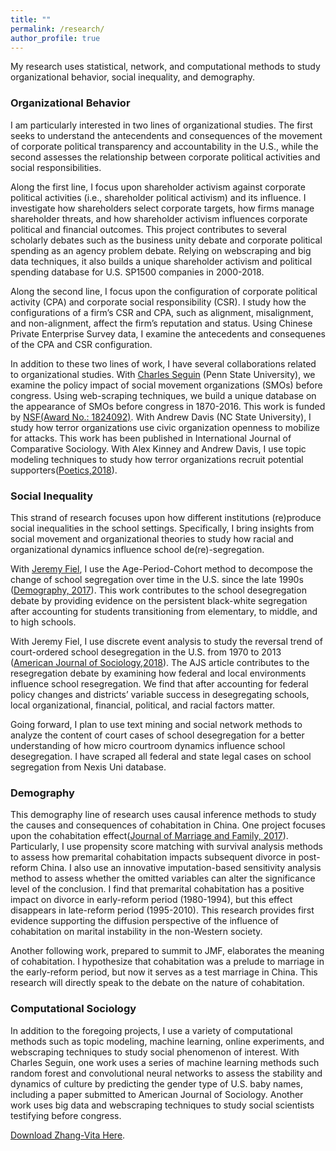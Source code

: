```yaml
---
title: ""
permalink: /research/
author_profile: true
---
```

My research uses statistical, network, and computational methods to study organizational behavior, social inequality, and demography.

### Organizational Behavior
I am particularly interested in two lines of organizational studies. The first seeks to understand the antecendents and consequences of the movement of corporate political transparency and accountability in the U.S., while the second assesses the relationship between corporate political activities and social responsibilities.

Along the first line, I focus upon shareholder activism against corporate political activities (i.e., shareholder political activism) and its influence. I investigate how shareholders select corporate targets, how firms manage shareholder threats, and how shareholder activism influences corporate political and financial outcomes. This project contributes to several scholarly debates such as the business unity debate and corporate political spending as an agency problem debate. Relying on webscraping and big data techniques, it also builds a unique shareholder activism and political spending database for U.S. SP1500 companies in 2000-2018.

Along the second line, I focus upon the configuration of corporate political activity (CPA) and corporate social responsibility (CSR). I study how the configurations of a firm’s CSR and CPA, such as alignment, misalignment, and non-alignment, affect the firm’s reputation and status. Using Chinese Private Enterprise Survey data, I examine the antecedents and consequenes of the CPA and CSR configuration.

In addition to these two lines of work, I have several collaborations related to organizational studies. With [Charles Seguin](http://www.charlieseguin.com/) (Penn State University), we examine the policy impact of social movement organizations (SMOs) before congress. Using web-scraping techniques, we build a unique database on the appearance of SMOs before congress in 1870-2016. This work is funded by [NSF(Award No.: 1824092)](https://nsf.gov/awardsearch/showAward?AWD_ID=1824092&HistoricalAwards=false). With Andrew Davis (NC State University), I study how terror organizations use civic organization openness to mobilize for attacks. This work has been published in International Journal of Comparative Sociology. With Alex Kinney and Andrew Davis, I use topic modeling techniques to study how terror organizations recruit potential supporters([Poetics,2018](https://doi.org/10.1016/j.poetic.2018.05.001)).

### Social Inequality
This strand of research focuses upon how different institutions (re)produce social inequalities in the school settings. Specifically, I bring insights from social movement and organizational theories to study how racial and organizational dynamics influence school de(re)-segregation.

With [Jeremy Fiel](https://jeremyefiel.com/school-segregation), I use the Age-Period-Cohort method to decompose the change of school segregation over time in the U.S. since the late 1990s ([Demography, 2017](https://doi.org/10.1007/s13524-017-0632-9)). This work contributes to the school desegregation debate by providing evidence on the persistent black-white segregation after accounting for students transitioning from elementary, to middle, and to high schools.

With Jeremy Fiel, I use discrete event analysis to study the reversal trend of court-ordered school desegregation in the U.S. from 1970 to 2013 ([American Journal of Sociology,2018](https://jeremyefiel.files.wordpress.com/2019/02/fz_ajs_preprint.pdf)). The AJS article contributes to the resegregation debate by examining how federal and local environments influence school resegregation. We find that after accounting for federal policy changes and districts’ variable success in desegregating schools, local organizational, financial, political, and racial factors matter.

Going forward, I plan to use text mining and social network methods to analyze the content of court cases of school desegregation for a better understanding of how micro courtroom dynamics influence school desegregation. I have scraped all federal and state legal cases on school segregation from Nexis Uni database.

### Demography
This demography line of research uses causal inference methods to study the causes and consequences of cohabitation in China. One project focuses upon the cohabitation effect([Journal of Marriage and Family, 2017](http://onlinelibrary.wiley.com/doi/10.1111/jomf.12419/full)). Particularly, I use propensity score matching with survival analysis methods to assess how premarital cohabitation impacts subsequent divorce in post-reform China. I also use an innovative imputation-based sensitivity analysis method to assess whether the omitted variables can alter the significance level of the conclusion. I find that premarital cohabitation has a positive impact on divorce in early-reform period (1980-1994), but this effect disappears in late-reform period (1995-2010). This research provides first evidence supporting the diffusion perspective of the influence of cohabitation on marital instability in the non-Western society.

Another following work, prepared to summit to JMF, elaborates the meaning of cohabitation. I hypothesize that cohabitation was a prelude to marriage in the early-reform period, but now it serves as a test marriage in China. This research will directly speak to the debate on the nature of cohabitation.

### Computational Sociology
In addition to the foregoing projects, I use a variety of computational methods such as topic modeling, machine learning, online experiments, and webscraping techniques to study social phenomenon of interest. With Charles Seguin, one work uses a series of machine learning methods such random forest and convolutional neural networks to assess the stability and dynamics of culture by predicting the gender type of U.S. baby names, including a paper submitted to American Journal of Sociology. Another work uses big data and webscraping techniques to study social scientists testifying before congress.

[Download Zhang-Vita Here](https://yongjunzhang.com/files/zhang-vita.pdf).
